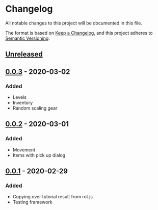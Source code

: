 # Changelog

All notable changes to this project will be documented in this file.

The format is based on [Keep a Changelog](https://keepachangelog.com/en/1.0.0/),
and this project adheres to [Semantic Versioning](https://semver.org/spec/v2.0.0.html).

## [Unreleased]

## [0.0.3] - 2020-03-02

### Added

- Levels
- Inventory
- Random scaling gear

## [0.0.2] - 2020-03-01

### Added

- Movement
- Items with pick up dialog

## [0.0.1] - 2020-02-29

### Added

- Copying over tutorial result from rot.js
- Testing framework

[unreleased]: https://github.com/katerberg/7drl/compare/v0.0.3...HEAD
[0.0.3]: https://github.com/katerberg/7drl/releases/tag/v0.0.3
[0.0.2]: https://github.com/katerberg/7drl/releases/tag/v0.0.2
[0.0.1]: https://github.com/katerberg/7drl/releases/tag/v0.0.1

